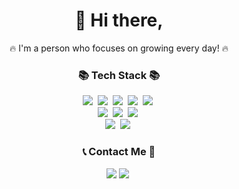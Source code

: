 <h1 align="center">👋 Hi there,</h1>
<p align="center">🔥 I'm a person who focuses on growing every day! 🔥</p>

<h3 align="center">📚 Tech Stack 📚</h3>
<p align="center">
<img src="https://img.shields.io/badge/Javascript-ffb13b?style=flat-square&logo=javascript&logoColor=white"/></a>&nbsp
<img src="https://img.shields.io/badge/React-61DAFB?style=flat-square&logo=react&logoColor=white"/></a>&nbsp
<img src="https://img.shields.io/badge/Tailwind_CSS-06B6D4?style=flat-square&logo=tailwindcss&logoColor=white"/></a>&nbsp
<img src="https://img.shields.io/badge/Styled_Components-DB7093?style=flat-square&logo=styledcomponents&logoColor=white"/></a>&nbsp
<img src="https://img.shields.io/badge/Zustand-0D0D0D?style=flat-square"/></a>&nbsp
<br>
<img src="https://img.shields.io/badge/Node.js-339933?style=flat-square&logo=Node.js&logoColor=white"/></a>&nbsp
<img src="https://img.shields.io/badge/Express-000000?style=flat-square&logo=Express&logoColor=white"/></a>&nbsp
<img src="https://img.shields.io/badge/MongoDB-47A248?style=flat-square&logo=MongoDB&logoColor=white"/></a>&nbsp
<br>
<img src="https://img.shields.io/badge/Vitest-6E9F18?style=flat-square&logo=Vitest&logoColor=white"/></a>&nbsp
<img src="https://img.shields.io/badge/Jest-C21325?style=flat-square&logo=Jest&logoColor=white"/></a>&nbsp
</p>

<h3 align="center">📞 Contact Me 📱</h3>
<p align="center">
  <a href="mailto:minho00123@gmail.com"><img src="https://img.shields.io/badge/Gmail-d14836?style=flat-square&logo=Gmail&logoColor=white&link=minho00123@gmail.com"/></a>
  <a href="https://www.instagram.com/mh.jang710//"><img src="https://img.shields.io/badge/Instagram-E4405F?style=flat-square&logo=Instagram&logoColor=white&link=https://www.instagram.com/mh.jang710/"/></a>&nbsp
</p>
